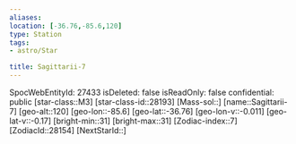 ```yaml
---
aliases: 
location: [-36.76,-85.6,120]
type: Station
tags:
- astro/Star

title: Sagittarii-7
---
```

SpocWebEntityId: 27433
isDeleted: false
isReadOnly: false
confidential: public
[star-class::M3]
[star-class-id::28193]
[Mass-sol::]
[name::Sagittarii-7]
[geo-alt::120]
[geo-lon::-85.6]
[geo-lat::-36.76]
[geo-lon-v::-0.011]
[geo-lat-v::-0.17]
[bright-min::31]
[bright-max::31]
[Zodiac-index::7]
[ZodiacId::28154]
[NextStarId::]



